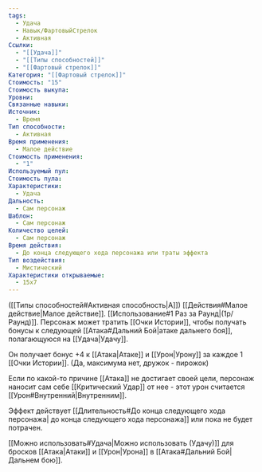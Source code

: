 ```yaml
---
tags:
  - Удача
  - Навык/ФартовыйСтрелок
  - Активная
Ссылки:
  - "[[Удача]]"
  - "[[Типы способностей]]"
  - "[[Фартовый стрелок]]"
Категория: "[[Фартовый стрелок]]"
Стоимость: "15"
Стоимость выкупа: 
Уровни: 
Связанные навыки: 
Источник:
  - Время
Тип способности:
  - Активная
Время применения:
  - Малое действие
Стоимость применения:
  - "1"
Используемый пул: 
Стоимость пула: 
Характеристики:
  - Удача
Дальность:
  - Сам персонаж
Шаблон:
  - Сам персонаж
Количество целей:
  - Сам персонаж
Время действия:
  - До конца следующего хода персонажа или траты эффекта
Тип воздействия:
  - Мистический
Характеристики открываемые:
  - 15x7
---
```

([[Типы способностей#Активная способность|А]]) [[Действия#Малое действие|Малое действие]]. [[Использование#1 Раз за Раунд|(1р/Раунд)]]. Персонаж может тратить [[Очки Истории]], чтобы получать бонусы к следующей [[Атака#Дальний Бой|атаке дальнего боя]], полагающуюся на [[Удача|Удачу]]. 

Он получает бонус +4 к [[Атака|Атаке]] и [[Урон|Урону]] за каждое 1 [[Очки Истории]]. (Да, максимума нет, дружок - пирожок)

Если по какой-то причине [[Атака]] не достигает своей цели, персонаж наносит сам себе [[Критический Удар]] от нее - этот урон считается [[Урон#Внутренний|Внутренним]]. 

Эффект действует [[Длительность#До конца следующего хода персонажа| до конца следующего хода персонажа]] или пока не будет потрачен. 

[[Можно использовать#Удача|Можно использовать (Удачу)]] для бросков [[Атака|Атаки]] и [[Урон|Урона]] в [[Атака#Дальний Бой|Дальнем бою]].
